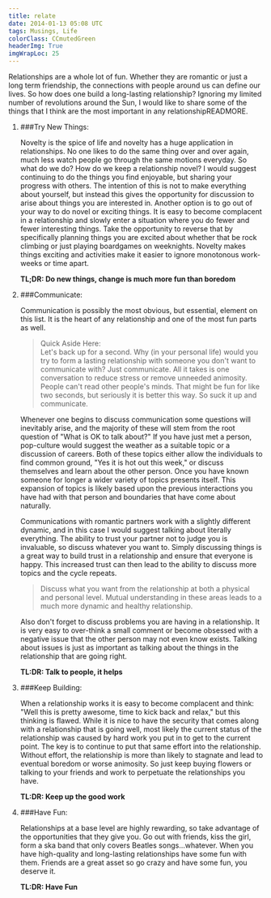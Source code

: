 ```yaml
---
title: relate
date: 2014-01-13 05:08 UTC
tags: Musings, Life
colorClass: CCmutedGreen
headerImg: True
imgWrapLoc: 25
---
```


Relationships are a whole lot of fun. Whether they are romantic or just a long term friendship, the connections with people around us can define our lives. So how does one build a long-lasting relationship? Ignoring my limited number of revolutions around the Sun, I would like to share some of the things that I think are the most important in any relationshipREADMORE. 

1. ###Try New Things:  
	
	Novelty is the spice of life and novelty has a huge application in relationships. No one likes to do the same thing over and over again, much less watch people go through the same motions everyday. So what do we do? How do we keep a relationship novel? I would suggest continuing to do the things you find enjoyable, but sharing your progress with others. The intention of this is not to make everything about yourself, but instead this gives the opportunity for discussion to arise about things you are interested in. Another option is to go out of your way to do novel or exciting things. It is easy to become complacent in a relationship and slowly enter a situation where you do fewer and fewer interesting things. Take the opportunity to reverse that by specifically planning things you are excited about whether that be rock climbing or just playing boardgames on weeknights. Novelty makes things exciting and activities make it easier to ignore monotonous work-weeks or time apart.

	__TL;DR: Do new things, change is much more fun than boredom__

2. ###Communicate:

	Communication is possibly the most obvious, but essential, element on this list. It is the heart of any relationship and one of the most fun parts as well.

	> Quick Aside Here:  
	Let's back up for a second. Why (in your personal life) would you try to form a lasting relationship with someone you don't want to communicate with? Just communicate. All it takes is one conversation to reduce stress or remove unneeded animosity. People can't read other people's minds. That might be fun for like two seconds, but seriously it is better this way. So suck it up and communicate.

	Whenever one begins to discuss communication some questions will inevitably arise, and the majority of these will stem from the root question of "What is OK to talk about?" If you have just met a person, pop-culture would suggest the weather as a suitable topic or a discussion of careers. Both of these topics either allow the individuals to find common ground, "Yes it is hot out this week," or discuss themselves and learn about the other person. Once you have known someone for longer a wider variety of topics presents itself. This expansion of topics is likely based upon the previous interactions you have had with that person and boundaries that have come about naturally.  

	Communications with romantic partners work with a slightly different dynamic, and in this case I would suggest talking about literally everything. The ability to trust your partner not to judge you is invaluable, so discuss whatever you want to. Simply discussing things is a great way to build trust in a relationship and ensure that everyone is happy. This increased trust can then lead to the ability to discuss more topics and the cycle repeats.  

	> Discuss what you want from the relationship at both a physical and personal level. Mutual understanding in these areas leads to a much more dynamic and healthy relationship. 

	Also don't forget to discuss problems you are having in a relationship. It is very easy to over-think a small comment or become obsessed with a negative issue that the other person may not even know exists. Talking about issues is just as important as talking about the things in the relationship that are going right. 

	__TL:DR: Talk to people, it helps__

3. ###Keep Building:

	When a relationship works it is easy to become complacent and think: "Well this is pretty awesome, time to kick back and relax," but this thinking is flawed. While it is nice to have the security that comes along with a relationship that is going well, most likely the current status of the relationship was caused by hard work you put in to get to the current point. The key is to continue to put that same effort into the relationship. Without effort, the relationship is more than likely to stagnate and lead to eventual boredom or worse animosity. So just keep buying flowers or talking to your friends and work to perpetuate the relationships you have. 

	__TL:DR: Keep up the good work__    

4. ###Have Fun:

	Relationships at a base level are highly rewarding, so take advantage of the opportunities that they give you. Go out with friends, kiss the girl, form a ska band that only covers Beatles songs...whatever. When you have high-quality and long-lasting relationships have some fun with them. Friends are a great asset so go crazy and have some fun, you deserve it.

	__TL:DR: Have Fun__